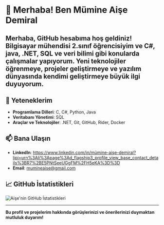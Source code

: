 
# 👋 Merhaba! Ben Mümine Aişe Demiral

Merhaba, GitHub hesabıma hoş geldiniz! Bilgisayar mühendisi 2.sınıf öğrencisiyim ve C#, java, .NET, SQL ve veri bilimi gibi konularda çalışmalar yapıyorum.
Yeni teknolojiler öğrenmeye, projeler geliştirmeye ve yazılım dünyasında kendimi geliştirmeye büyük ilgi duyuyorum.
---

## 🚀 Yeteneklerim
- **Programlama Dilleri**: C, C#, Python, Java
- **Veritabanı Yönetimi**: SQL
- **Araçlar ve Teknolojiler**: .NET, Git, GitHub, Rider, Docker

## 📫 Bana Ulaşın
- **LinkedIn**: https://www.linkedin.com/in/mümine-aişe-demiral?lipi=urn%3Ali%3Apage%3Ad_flagship3_profile_view_base_contact_details%3BR7%2BE5PNtSeeUGgFM%2FH5eKA%3D%3D
- **Email**: mumineaise@gmail.com

## 📈 GitHub İstatistikleri
![Aişe'nin GitHub İstatistikleri](https://github-readme-stats.vercel.app/api?username=aisedemiral&show_icons=true&theme=radical)

---

**Bu profil ve projelerim hakkında görüşlerinizi ve önerilerinizi duymaktan mutluluk duyarım!**

